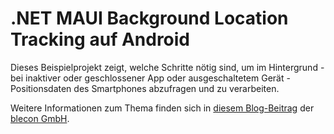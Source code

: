# .NET MAUI Background Location Tracking auf Android

Dieses Beispielprojekt zeigt, welche Schritte nötig sind, um im Hintergrund - bei inaktiver oder geschlossener App oder ausgeschaltetem Gerät - Positionsdaten des Smartphones abzufragen und zu verarbeiten.

Weitere Informationen zum Thema finden sich in [diesem Blog-Beitrag](https://blog.blecon.de/) der [blecon GmbH](https://blecon.de).
